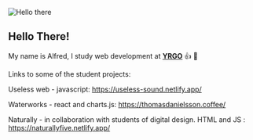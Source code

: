![Hello there](https://media1.giphy.com/media/xTiIzJSKB4l7xTouE8/giphy.gif?cid=ecf05e47q5co9c4o2xj65zykueoxvtcy86qq7e1gykh4wgnu&rid=giphy.gif&ct=g)

## Hello There! ##
My name is Alfred, I study web development at [**YRGO**](https://www.yrgo.se/utbildningar/webbutvecklare/ "YRGO") :+1: :seedling:

Links to some of the student projects: 

Useless web - javascript: https://useless-sound.netlify.app/

Waterworks - react and charts.js: https://thomasdanielsson.coffee/

Naturally - in collaboration with students of digital design. HTML and JS : https://naturallyfive.netlify.app/
